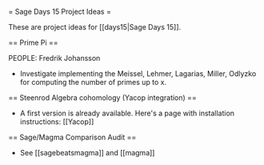 = Sage Days 15 Project Ideas =

These are project ideas for [[days15|Sage Days 15]].

== Prime Pi ==

PEOPLE: Fredrik Johansson

  * Investigate implementing the Meissel, Lehmer, Lagarias, Miller, Odlyzko for computing the number of primes up to x.


== Steenrod Algebra cohomology (Yacop integration) ==

  * A first version is already available. Here's a page with installation instructions: [[Yacop]] 

== Sage/Magma Comparison Audit ==

  * See [[sagebeatsmagma]] and [[magma]]
